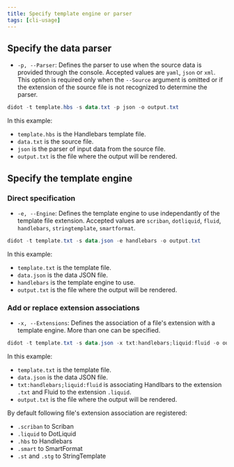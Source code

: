 ```yaml
---
title: Specify template engine or parser
tags: [cli-usage]
---
```

## Specify the data parser

- `-p, --Parser`: Defines the parser to use when the source data is provided through the console. Accepted values are `yaml`, `json` or `xml`. This option is required only when the `--Source` argument is omitted or if the extension of the source file is not recognized to determine the parser.

```powershell
didot -t template.hbs -s data.txt -p json -o output.txt
```

In this example:

- `template.hbs` is the Handlebars template file.
- `data.txt` is the source file.
- `json` is the parser of input data from the source file.
- `output.txt` is the file where the output will be rendered.

## Specify the template engine

### Direct specification

- `-e, --Engine`: Defines the template engine to use independantly of the template file extension. Accepted values are `scriban`, `dotliquid`, `fluid`, `handlebars`, `stringtemplate`, `smartformat`.

```powershell
didot -t template.txt -s data.json -e handlebars -o output.txt
```

In this example:

- `template.txt` is the template file.
- `data.json` is the data JSON file.
- `handlebars` is the template engine to use.
- `output.txt` is the file where the output will be rendered.

### Add or replace extension associations

- `-x, --Extensions`: Defines the association of a file's extension with a template engine. More than one can be specified.

```powershell
didot -t template.txt -s data.json -x txt:handlebars;liquid:fluid -o output.txt
```

In this example:

- `template.txt` is the template file.
- `data.json` is the data JSON file.
- `txt:handlebars;liquid:fluid` is associating Handlbars to the extension `.txt` and Fluid to the extension `.liquid`.
- `output.txt` is the file where the output will be rendered.

By default following file's extension association are registered:

- `.scriban` to Scriban
- `.liquid` to DotLiquid
- `.hbs` to Handlebars
- `.smart` to SmartFormat
- `.st` and `.stg` to StringTemplate
